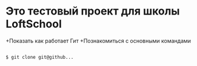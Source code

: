 # Это тестовый проект для школы LoftSchool

+Показать как работает Гит
+Познакомиться с основными командами

```bash

$ git clone git@github...

```
